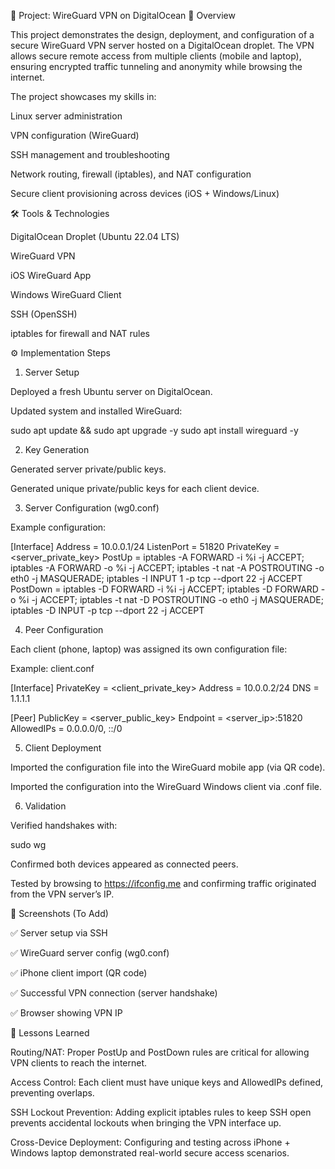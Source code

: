 🚀 Project: WireGuard VPN on DigitalOcean
📌 Overview

This project demonstrates the design, deployment, and configuration of a secure WireGuard VPN server hosted on a DigitalOcean droplet. The VPN allows secure remote access from multiple clients (mobile and laptop), ensuring encrypted traffic tunneling and anonymity while browsing the internet.

The project showcases my skills in:

Linux server administration

VPN configuration (WireGuard)

SSH management and troubleshooting

Network routing, firewall (iptables), and NAT configuration

Secure client provisioning across devices (iOS + Windows/Linux)

🛠️ Tools & Technologies

DigitalOcean Droplet (Ubuntu 22.04 LTS)

WireGuard VPN

iOS WireGuard App

Windows WireGuard Client

SSH (OpenSSH)

iptables for firewall and NAT rules

⚙️ Implementation Steps
1. Server Setup

Deployed a fresh Ubuntu server on DigitalOcean.

Updated system and installed WireGuard:

sudo apt update && sudo apt upgrade -y
sudo apt install wireguard -y

2. Key Generation

Generated server private/public keys.

Generated unique private/public keys for each client device.

3. Server Configuration (wg0.conf)

Example configuration:

[Interface]
Address = 10.0.0.1/24
ListenPort = 51820
PrivateKey = <server_private_key>
PostUp   = iptables -A FORWARD -i %i -j ACCEPT; iptables -A FORWARD -o %i -j ACCEPT; iptables -t nat -A POSTROUTING -o eth0 -j MASQUERADE; iptables -I INPUT 1 -p tcp --dport 22 -j ACCEPT
PostDown = iptables -D FORWARD -i %i -j ACCEPT; iptables -D FORWARD -o %i -j ACCEPT; iptables -t nat -D POSTROUTING -o eth0 -j MASQUERADE; iptables -D INPUT -p tcp --dport 22 -j ACCEPT

4. Peer Configuration

Each client (phone, laptop) was assigned its own configuration file:

Example: client.conf

[Interface]
PrivateKey = <client_private_key>
Address = 10.0.0.2/24
DNS = 1.1.1.1

[Peer]
PublicKey = <server_public_key>
Endpoint = <server_ip>:51820
AllowedIPs = 0.0.0.0/0, ::/0

5. Client Deployment

Imported the configuration file into the WireGuard mobile app (via QR code).

Imported the configuration into the WireGuard Windows client via .conf file.

6. Validation

Verified handshakes with:

sudo wg


Confirmed both devices appeared as connected peers.

Tested by browsing to https://ifconfig.me
 and confirming traffic originated from the VPN server’s IP.

📸 Screenshots (To Add)

✅ Server setup via SSH

✅ WireGuard server config (wg0.conf)

✅ iPhone client import (QR code)

✅ Successful VPN connection (server handshake)

✅ Browser showing VPN IP

🔐 Lessons Learned

Routing/NAT: Proper PostUp and PostDown rules are critical for allowing VPN clients to reach the internet.

Access Control: Each client must have unique keys and AllowedIPs defined, preventing overlaps.

SSH Lockout Prevention: Adding explicit iptables rules to keep SSH open prevents accidental lockouts when bringing the VPN interface up.

Cross-Device Deployment: Configuring and testing across iPhone + Windows laptop demonstrated real-world secure access scenarios.
